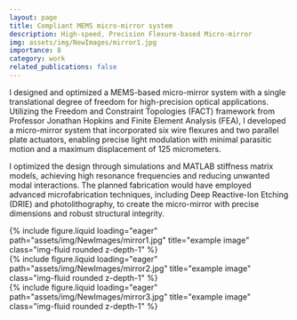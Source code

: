 ```yaml
---
layout: page
title: Compliant MEMS micro-mirror system
description: High-speed, Precision Flexure-based Micro-mirror
img: assets/img/NewImages/mirror1.jpg
importance: 8
category: work
related_publications: false
---
```

I designed and optimized a MEMS-based micro-mirror system with a single translational degree of freedom for high-precision optical applications. Utilizing the Freedom and Constraint Topologies (FACT) framework from Professor Jonathan Hopkins and Finite Element Analysis (FEA), I developed a micro-mirror system that incorporated six wire flexures and two parallel plate actuators, enabling precise light modulation with minimal parasitic motion and a maximum displacement of 125 micrometers. 

I optimized the design through simulations and MATLAB stiffness matrix models, achieving high resonance frequencies and reducing unwanted modal interactions. The planned fabrication would have employed advanced microfabrication techniques, including Deep Reactive-Ion Etching (DRIE) and photolithography, to create the micro-mirror with precise dimensions and robust structural integrity.

<div class="row">
    <div class="col-sm mt-3 mt-md-0">
        {% include figure.liquid loading="eager" path="assets/img/NewImages/mirror1.jpg" title="example image" class="img-fluid rounded z-depth-1" %}
    </div>
    <div class="col-sm mt-3 mt-md-0">
        {% include figure.liquid loading="eager" path="assets/img/NewImages/mirror2.jpg" title="example image" class="img-fluid rounded z-depth-1" %}
    </div>
    <div class="col-sm mt-3 mt-md-0">
        {% include figure.liquid loading="eager" path="assets/img/NewImages/mirror3.jpg" title="example image" class="img-fluid rounded z-depth-1" %}
    </div>
</div>